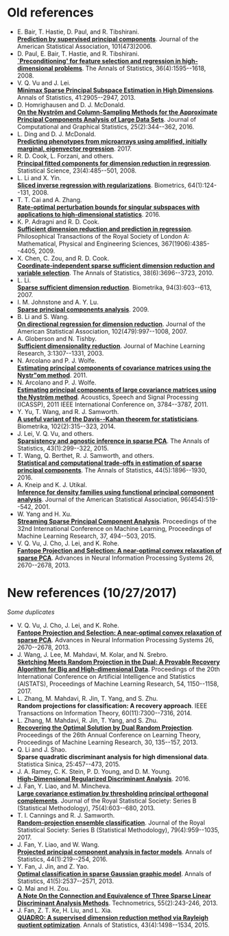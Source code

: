 # Old references

* E. Bair, T. Hastie, D. Paul, and R. Tibshirani.  
[**Prediction by supervised principal components**](http://dx.doi.org/10.1198/016214505000000628). Journal of the American Statistical Association, 101(473)2006.
* D. Paul, E. Bair, T. Hastie, and R. Tibshirani.  
[**`Preconditioning' for feature selection and regression in high-dimensional problems**](http://dx.doi.org/10.1214/00905360700000057). The Annals of Statistics, 36(4):1595--1618, 2008.
* V. Q. Vu and J. Lei.  
[**Minimax Sparse Principal Subspace Estimation in High Dimensions**](http://dx.doi.org/10.1214/13-AOS1151). Annals of Statistics, 41:2905--2947, 2013.
* D. Homrighausen and D. J. McDonald.  
[**On the Nyström and Column-Sampling Methods for the Approximate Principal Components Analysis of Large Data Sets**](http://dx.doi.org/10.1080/10618600.2014.995799). Journal of Computational and Graphical Statistics, 25(2):344--362, 2016.
* L. Ding and D. J. McDonald.  
[**Predicting phenotypes from microarrays using amplified, initially marginal, eigenvector regression**](http://dx.doi.org/10.1093/bioinformatics/btx265). 2017.
* R. D. Cook, L. Forzani, and others.  
[**Principal fitted components for dimension reduction in regression**](http://dx.doi.org/10.1214/08-STS275). Statistical Science, 23(4):485--501, 2008.
* L. Li and X. Yin.  
[**Sliced inverse regression with regularizations**](http://dx.doi.org/10.1111/j.1541-0420.2007.00836.x). Biometrics, 64(1):124--131, 2008.
* T. T. Cai and A. Zhang.  
[**Rate-optimal perturbation bounds for singular subspaces with applications to high-dimensional statistics**](https://arxiv.org/abs/1605.00353). 2016.
* K. P. Adragni and R. D. Cook.  
[**Sufficient dimension reduction and prediction in regression**](http://dx.doi.org/10.1098/rsta.2009.0110). Philosophical Transactions of the Royal Society of London A: Mathematical, Physical and Engineering Sciences, 367(1906):4385--4405, 2009.
* X. Chen, C. Zou, and R. D. Cook.  
[**Coordinate-independent sparse sufficient dimension reduction and variable selection**](http://dx.doi.org/10.1214/10-AOS826). The Annals of Statistics, 38(6):3696--3723, 2010.
* L. Li.  
[**Sparse sufficient dimension reduction**](http://dx.doi.org/10.1093/biomet/asm044). Biometrika, 94(3):603--613, 2007.
* I. M. Johnstone and A. Y. Lu.  
[**Sparse principal components analysis**](https://arxiv.org/abs/0901.4392). 2009.
* B. Li and S. Wang.  
[**On directional regression for dimension reduction**](http://dx.doi.org/10.1198/016214507000000536). Journal of the American Statistical Association, 102(479):997--1008, 2007.
* A. Globerson and N. Tishby.  
[**Sufficient dimensionality reduction**](http://www.jmlr.org/papers/v3/globerson03a.html). Journal of Machine Learning Research, 3:1307--1331, 2003.
* N. Arcolano and P. J. Wolfe.  
[**Estimating principal components of covariance matrices using the Nystr\"om method**](https://arxiv.org/abs/1111.6926). 2011.
* N. Arcolano and P. J. Wolfe.  
[**Estimating principal components of large covariance matrices using the Nyström method**](http://ai2-s2-pdfs.s3.amazonaws.com/6fdc/488964a1f48b8a18e8d773b24ce8afbdd724.pdf). Acoustics, Speech and Signal Processing (ICASSP), 2011 IEEE International Conference on, 3784--3787, 2011.
* Y. Yu, T. Wang, and R. J. Samworth.  
[**A useful variant of the Davis--Kahan theorem for statisticians**](http://dx.doi.org/10.1093/biomet/asv008). Biometrika, 102(2):315--323, 2014.
* J. Lei, V. Q. Vu, and others.  
[**Sparsistency and agnostic inference in sparse PCA**](http://dx.doi.org/10.1214/14-AOS1273). The Annals of Statistics, 43(1):299--322, 2015.
* T. Wang, Q. Berthet, R. J. Samworth, and others.  
[**Statistical and computational trade-offs in estimation of sparse principal components**](http://dx.doi.org/10.1214/15-AOS1369). The Annals of Statistics, 44(5):1896--1930, 2016.
* A. Kneip and K. J. Utikal.  
[**Inference for density families using functional principal component analysis**](http://dx.doi.org/10.1198/016214501753168235). Journal of the American Statistical Association, 96(454):519--542, 2001.
* W. Yang and H. Xu.  
[**Streaming Sparse Principal Component Analysis**](http://proceedings.mlr.press/v37/yangd15.html). Proceedings of the 32nd International Conference on Machine Learning, Proceedings of Machine Learning Research, 37, 494--503, 2015.
* V. Q. Vu, J. Cho, J. Lei, and K. Rohe.  
[**Fantope Projection and Selection: A near-optimal convex relaxation of sparse PCA**](http://papers.nips.cc/paper/5136-fantope-projection-and-selection-a-near-optimal-convex-relaxation-of-sparse-pca.pdf). Advances in Neural Information Processing Systems 26, 2670--2678, 2013.

# New references (10/27/2017)

*Some duplicates*

* V. Q. Vu, J. Cho, J. Lei, and K. Rohe.  
[**Fantope Projection and Selection: A near-optimal convex relaxation of sparse PCA**](http://papers.nips.cc/paper/5136-fantope-projection-and-selection-a-near-optimal-convex-relaxation-of-sparse-pca.pdf). Advances in Neural Information Processing Systems 26, 2670--2678, 2013.
* J. Wang, J. Lee, M. Mahdavi, M. Kolar, and N. Srebro.  
[**Sketching Meets Random Projection in the Dual: A Provable Recovery Algorithm for Big and High-dimensional Data**](http://proceedings.mlr.press/v54/wang17d.html). Proceedings of the 20th International Conference on Artificial Intelligence and Statistics (AISTATS), Proceedings of Machine Learning Research, 54, 1150--1158, 2017.
* L. Zhang, M. Mahdavi, R. Jin, T. Yang, and S. Zhu.  
**Random projections for classification: A recovery approach**. IEEE Transactions on Information Theory, 60(11):7300--7316, 2014.
* L. Zhang, M. Mahdavi, R. Jin, T. Yang, and S. Zhu.  
[**Recovering the Optimal Solution by Dual Random Projection**](http://proceedings.mlr.press/v30/Zhang13a.html). Proceedings of the 26th Annual Conference on Learning Theory, Proceedings of Machine Learning Research, 30, 135--157, 2013.
* Q. Li and J. Shao.  
**Sparse quadratic discriminant analysis for high dimensional data**. Statistica Sinica, 25:457--473, 2015.
* J. A. Ramey, C. K. Stein, P. D. Young, and D. M. Young.  
[**High-Dimensional Regularized Discriminant Analysis**](https://arxiv.org/abs/1602.01182). 2016.
* J. Fan, Y. Liao, and M. Mincheva.  
[**Large covariance estimation by thresholding principal orthogonal complements**](http://dx.doi.org/10.1111/rssb.12016). Journal of the Royal Statistical Society: Series B (Statistical Methodology), 75(4):603--680, 2013.
* T. I. Cannings and R. J. Samworth.  
[**Random-projection ensemble classification**](http://dx.doi.org/10.1111/rssb.12228). Journal of the Royal Statistical Society: Series B (Statistical Methodology), 79(4):959--1035, 2017.
* J. Fan, Y. Liao, and W. Wang.  
[**Projected principal component analysis in factor models**](https://doi.org/10.1214/15-AOS1364). Annals of Statistics, 44(1):219--254, 2016.
* Y. Fan, J. Jin, and Z. Yao.  
[**Optimal classification in sparse Gaussian graphic model**](https://doi.org/10.1214/13-AOS1163). Annals of Statistics, 41(5):2537--2571, 2013.
* Q. Mai and H. Zou.  
[**A Note On the Connection and Equivalence of Three Sparse Linear Discriminant Analysis Methods**](http://dx.doi.org/10.1080/00401706.2012.746208). Technometrics, 55(2):243-246, 2013.
* J. Fan, Z. T. Ke, H. Liu, and L. Xia.  
[**QUADRO: A supervised dimension reduction method via Rayleigh quotient optimization**](https://doi.org/10.1214/14-AOS1307). Annals of Statistics, 43(4):1498--1534, 2015.

